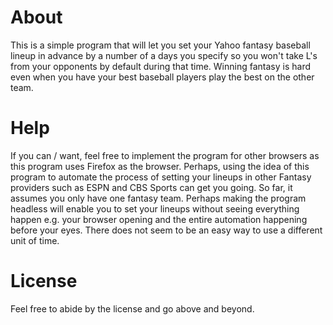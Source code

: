 # About
This is a simple program that will let you set your Yahoo fantasy baseball lineup in advance by a number of a days you specify so you won't take L's from your opponents by default during that time.  Winning fantasy is hard even when you have your
best baseball players play the best on the other team. 

# Help
If you can / want, feel free to implement the program for other browsers as this program uses Firefox as the browser.  Perhaps, using the idea of this program to automate the process of setting your lineups in other Fantasy providers such as ESPN and CBS Sports can get you going.  So far, it assumes you only have one fantasy team.  Perhaps making the program headless will enable you
to set your lineups without seeing everything happen e.g. your browser opening and the entire automation happening before your eyes.  There does not seem to be an easy way
to use a different unit of time. 

# License
Feel free to abide by the license and go above and beyond.